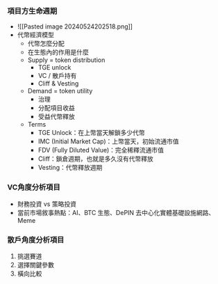 ### 項目方生命週期

* ![[Pasted image 20240524202518.png]]
* 代幣經濟模型
	* 代幣怎麼分配
	* 在生態內的作用是什麼
	* Supply = token distribution
		* TGE unlock
		* VC / 散戶持有
		* Cliff & Vesting
	* Demand = token utility
		* 治理
		* 分配項目收益
		* 受益代幣釋放
	* Terms
		* TGE Unlock：在上幣當天解鎖多少代幣
		* IMC (Initial Market Cap)：上幣當天，初始流通市值
		* FDV (Fully Diluted Value)：完全稀釋流通市值
		* Cliff：鎖倉週期，也就是多久沒有代幣釋放
		* Vesting：代幣釋放週期
### VC角度分析項目

* 財務投資 vs 策略投資
* 當前市場敘事熱點：AI、BTC 生態、DePIN 去中心化實體基礎設施網路、Meme

### 散戶角度分析項目

1. 挑選賽道
2. 選擇關鍵參數
3. 橫向比較